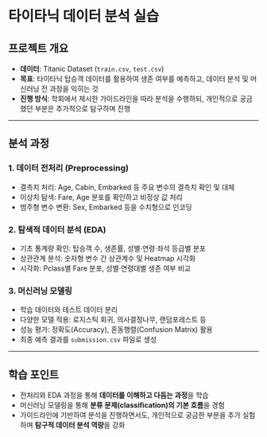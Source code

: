 # 타이타닉 데이터 분석 실습

## 프로젝트 개요
- **데이터**: Titanic Dataset (`train.csv`, `test.csv`)
- **목표**: 타이타닉 탑승객 데이터를 활용하여 생존 여부를 예측하고, 데이터 분석 및 머신러닝 전 과정을 익히는 것
- **진행 방식**: 학회에서 제시한 가이드라인을 따라 분석을 수행하되, 개인적으로 궁금했던 부분은 추가적으로 탐구하며 진행

---

## 분석 과정
### 1. 데이터 전처리 (Preprocessing)
- 결측치 처리: Age, Cabin, Embarked 등 주요 변수의 결측치 확인 및 대체
- 이상치 탐색: Fare, Age 분포를 확인하고 비정상 값 처리
- 범주형 변수 변환: Sex, Embarked 등을 수치형으로 인코딩

### 2. 탐색적 데이터 분석 (EDA)
- 기초 통계량 확인: 탑승객 수, 생존률, 성별·연령·좌석 등급별 분포
- 상관관계 분석: 숫자형 변수 간 상관계수 및 Heatmap 시각화
- 시각화: Pclass별 Fare 분포, 성별·연령대별 생존 여부 비교

### 3. 머신러닝 모델링
- 학습 데이터와 테스트 데이터 분리
- 다양한 모델 적용: 로지스틱 회귀, 의사결정나무, 랜덤포레스트 등
- 성능 평가: 정확도(Accuracy), 혼동행렬(Confusion Matrix) 활용
- 최종 예측 결과를 `submission.csv` 파일로 생성

---

## 학습 포인트
- 전처리와 EDA 과정을 통해 **데이터를 이해하고 다듬는 과정**을 학습
- 머신러닝 모델링을 통해 **분류 문제(classification)의 기본 흐름**을 경험
- 가이드라인에 기반하여 분석을 진행하면서도, 개인적으로 궁금한 부분을 추가 실험하며 **탐구적 데이터 분석 역량**을 강화

